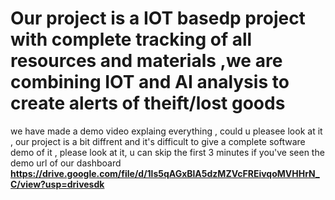 # **Our project is a IOT basedp project with complete tracking of all resources and materials ,we are combining IOT and AI analysis to create alerts of theift/lost goods**

   we have made a demo video explaing everything , could u pleasee look at it , our project is a bit diffrent and it's difficult to give a complete software demo of it , please look at it, u can skip the first 3 minutes if you've seen the demo url of our dashboard 
 **https://drive.google.com/file/d/1ls5qAGxBlA5dzMZVcFREivqoMVHHrN_C/view?usp=drivesdk**
